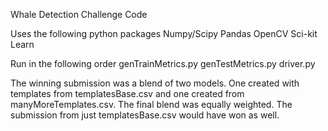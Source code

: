 Whale Detection Challenge Code

Uses the following python packages
Numpy/Scipy
Pandas
OpenCV
Sci-kit Learn

Run in the following order
genTrainMetrics.py
genTestMetrics.py
driver.py

The winning submission was a blend of two models. One created with templates from templatesBase.csv and one created from manyMoreTemplates.csv. The final blend was equally weighted. The submission from just templatesBase.csv would have won as well.